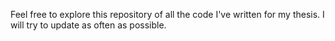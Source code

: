 Feel free to explore this repository of all the code I've written for my thesis. I will try to update as often as possible. 
